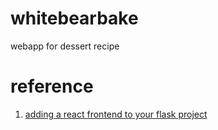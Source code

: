 # whitebearbake
webapp for dessert recipe

# reference
1. [adding a react frontend to your flask project](http://allynh.com/blog/adding-a-react-frontend-to-your-flask-project/)
